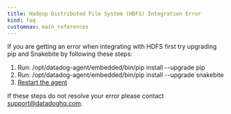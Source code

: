 ```yaml
---
title: Hadoop Distributed File System (HDFS) Integration Error
kind: faq
customnav: main_references
---
```


If you are getting an error when integrating with HDFS first try upgrading pip and Snakebite by following these steps:

1. Run: /opt/datadog-agent/embedded/bin/pip install --upgrade pip
2. Run: /opt/datadog-agent/embedded/bin/pip install --upgrade snakebite
3. [Restart the agent](/agent/faq/start-stop-restart-the-datadog-agent)

If these steps do not resolve your error please contact support@datadoghq.com.